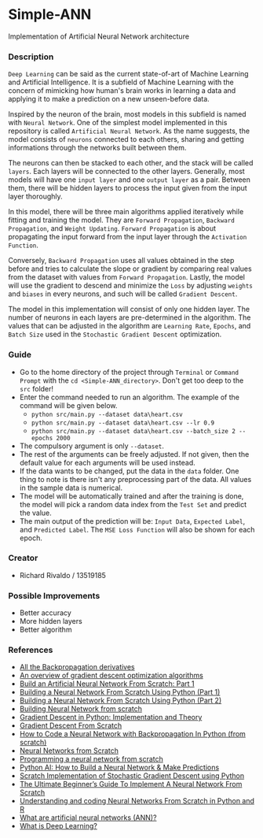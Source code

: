 # Simple-ANN

Implementation of Artificial Neural Network architecture

### Description

`Deep Learning` can be said as the current state-of-art of Machine Learning and Artificial Intelligence. It is a subfield of Machine Learning with the concern of mimicking how human's brain works in learning a data and applying it to make a prediction on a new unseen-before data.

Inspired by the neuron of the brain, most models in this subfield is named with `Neural Network`. One of the simplest model implemented in this repository is called `Artificial Neural Network`. As the name suggests, the model consists of `neurons` connected to each others, sharing and getting informations through the networks built between them.

The neurons can then be stacked to each other, and the stack will be called `layers`. Each layers will be connected to the other layers. Generally, most models will have one `input layer` and one `output layer` as a pair. Between them, there will be hidden layers to process the input given from the input layer thoroughly.

In this model, there will be three main algorithms applied iteratively while fitting and training the model. They are `Forward Propagation`, `Backward Propagation`, and `Weight Updating`. `Forward Propagation` is about propagating the input forward from the input layer through the `Activation Function`.

Conversely, `Backward Propagation` uses all values obtained in the step before and tries to calculate the slope or gradient by comparing real values from the dataset with values from `Forward Propagation`. Lastly, the model will use the gradient to descend and minimize the `Loss` by adjusting `weights` and `biases` in every neurons, and such will be called `Gradient Descent`.

The model in this implementation will consist of only one hidden layer. The number of neurons in each layers are pre-determined in the algorithm. The values that can be adjusted in the algorithm are `Learning Rate`, `Epochs`, and `Batch Size` used in the `Stochastic Gradient Descent` optimization.

### Guide

-   Go to the home directory of the project through `Terminal` or `Command Prompt` with the `cd <Simple-ANN_directory>`. Don't get too deep to the `src` folder!
-   Enter the command needed to run an algorithm. The example of the command will be given below.
    -   `python src/main.py --dataset data\heart.csv`
    -   `python src/main.py --dataset data\heart.csv --lr 0.9`
    -   `python src/main.py --dataset data\heart.csv --batch_size 2 --epochs 2000`
-   The compulsory argument is only `--dataset`.
-   The rest of the arguments can be freely adjusted. If not given, then the default value for each arguments will be used instead.
-   If the data wants to be changed, put the data in the `data` folder. One thing to note is there isn't any preprocessing part of the data. All values in the sample data is numerical.
-   The model will be automatically trained and after the training is done, the model will pick a random data index from the `Test Set` and predict the value.
-   The main output of the prediction will be: `Input Data`, `Expected Label`, and `Predicted Label`. The `MSE Loss Function` will also be shown for each epoch.

### Creator

-   Richard Rivaldo / 13519185

### Possible Improvements

-   Better accuracy
-   More hidden layers
-   Better algorithm

### References

-   [All the Backpropagation derivatives](https://medium.com/@pdquant/all-the-backpropagation-derivatives-d5275f727f60)
-   [An overview of gradient descent optimization algorithms](https://ruder.io/optimizing-gradient-descent/index.html#shufflingandcurriculumlearning)
-   [Build an Artificial Neural Network From Scratch: Part 1](https://www.kdnuggets.com/2019/11/build-artificial-neural-network-scratch-part-1.html)
-   [Building a Neural Network From Scratch Using Python (Part 1)](https://heartbeat.fritz.ai/building-a-neural-network-from-scratch-using-python-part-1-6d399df8d432)
-   [Building a Neural Network From Scratch Using Python (Part 2)](https://heartbeat.fritz.ai/building-a-neural-network-from-scratch-using-python-part-2-testing-the-network-c1f0c1c9cbb0)
-   [Building Neural Network from scratch](https://towardsdatascience.com/building-neural-network-from-scratch-9c88535bf8e9)
-   [Gradient Descent in Python: Implementation and Theory](https://stackabuse.com/gradient-descent-in-python-implementation-and-theory)
-   [Gradient Descent From Scratch](https://towardsdatascience.com/gradient-descent-from-scratch-e8b75fa986cc)
-   [How to Code a Neural Network with Backpropagation In Python (from scratch)](https://machinelearningmastery.com/implement-backpropagation-algorithm-scratch-python/)
-   [Neural Networks from Scratch](https://github.com/nishanthballal-9/Neural-Networks-from-scratch)
-   [Programming a neural network from scratch](https://www.ritchievink.com/blog/2017/07/10/programming-a-neural-network-from-scratch/)
-   [Python AI: How to Build a Neural Network & Make Predictions](https://realpython.com/python-ai-neural-network/)
-   [Scratch Implementation of Stochastic Gradient Descent using Python](http://binaryplanet.org/2020/04/scratch-implementation-of-stochastic-gradient-descent-using-python/)
-   [The Ultimate Beginner’s Guide To Implement A Neural Network From Scratch](https://towardsdatascience.com/the-ultimate-beginners-guide-to-implement-a-neural-network-from-scratch-cf7d52d91e00)
-   [Understanding and coding Neural Networks From Scratch in Python and R](https://www.analyticsvidhya.com/blog/2020/07/neural-networks-from-scratch-in-python-and-r/?#)
-   [What are artificial neural networks (ANN)?](https://bdtechtalks.com/2019/08/05/what-is-artificial-neural-network-ann/)
-   [What is Deep Learning?](https://machinelearningmastery.com/what-is-deep-learning/)
